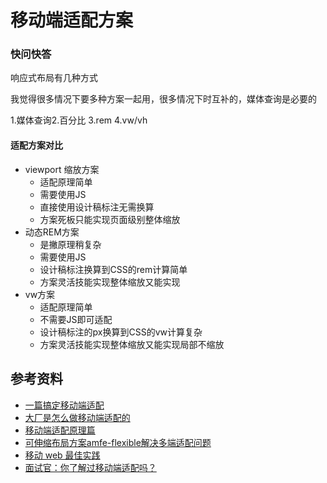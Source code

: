 # 移动端适配方案





### 快问快答

响应式布局有几种方式

我觉得很多情况下要多种方案一起用，很多情况下时互补的，媒体查询是必要的

1.媒体查询2.百分比 3.rem 4.vw/vh



#### 适配方案对比

- viewport 缩放方案
  - 适配原理简单
  - 需要使用JS
  - 直接使用设计稿标注无需换算
  - 方案死板只能实现页面级别整体缩放
- 动态REM方案
  - 是撇原理稍复杂
  - 需要使用JS
  - 设计稿标注换算到CSS的rem计算简单
  - 方案灵活技能实现整体缩放又能实现
- vw方案
  - 适配原理简单
  - 不需要JS即可适配
  - 设计稿标注的px换算到CSS的vw计算复杂
  - 方案灵活技能实现整体缩放又能实现局部不缩放







## 参考资料

- [一篇搞定移动端适配](https://juejin.im/post/5e6caf55e51d4526ff026a71)
- [大厂是怎么做移动端适配的](https://mp.weixin.qq.com/s?__biz=MzA3MDkzNjM3MA==&mid=2455673434&idx=1&sn=ccf86c2c5d37c98bc9e25230a9dceed4&chksm=889f0807bfe88111772a4f91cfd2d15fa0ce47a979ac09fa8f43f5b6bac07d41fa19cc7224ac&mpshare=1&scene=1&srcid=&sharer_sharetime=1586042825490&sharer_shareid=778ad5bf3b27e0078eb105d7277263f6#rd)
- [移动端适配原理篇](http://www.conardli.top/blog/article/%E5%A4%9A%E7%AB%AF%E5%BC%80%E5%8F%91/%E7%A7%BB%E5%8A%A8%E7%AB%AF%E9%80%82%E9%85%8D%E6%80%BB%E7%BB%93%EF%BC%88%E4%BA%8C%EF%BC%89%E5%BA%94%E7%94%A8%E7%AF%87.html#%E4%B8%80%E3%80%81%E8%8B%B1%E5%AF%B8)
- [可伸缩布局方案amfe-flexible解决多端适配问题](https://juejin.cn/post/6844904194273443848)
- [移动 web 最佳实践](https://juejin.cn/post/6844903938051964941)
- [面试官：你了解过移动端适配吗？](https://juejin.cn/post/6844903631993454600)